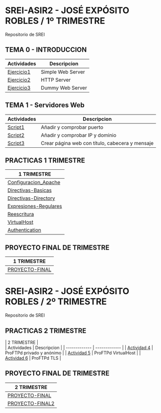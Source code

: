 # SREI-ASIR2 - JOSÉ EXPÓSITO ROBLES / 1º TRIMESTRE
Repositorio de SREI
## TEMA 0 - INTRODUCCION
| Actividades  | Descripcion |
| ------------- | ------------- |
| [Ejercicio1](Ejercicio1/documento.md)  | Simple Web Server  |
|  [Ejercicio2](HTTP-Server/documento.md)  | HTTP Server |
|  [Ejercicio3](Dummy/documento.md)  | Dummy Web Server |


## TEMA 1 - Servidores Web
| Actividades  | Descripcion |
| ------------- | ------------- |
|  [Script1](script1/documento.md)  | Añadir y comprobar puerto  |
|  [Script2](script2/documento.md)  | Añadir y comprobar IP y dominio |
|  [Script3](script3/documento.md)  | Crear página web con título, cabecera y mensaje |


## PRACTICAS 1 TRIMESTRE
| 1 TRIMESTRE  |  
| ------------- |  
| [Configuracion_Apache](Configuracion-Apache/documento.md)  | 
| [Directivas-Basicas](Directivas-basicas/documento.md)  | 
| [Directivas-Directory](Directiva-directory/documento.md)  | 
| [Expresiones-Regulares](expresiones-regulares/documento.md)  | 
| [Reescritura](reescritura/documento.md)  | 
| [VirtualHost](virtualhost/documento.md)  | 
| [Authentication](autentificacion/documento.md)  | 

## PROYECTO FINAL DE TRIMESTRE
| 1 TRIMESTRE  |  
| ------------- | 
| [PROYECTO-FINAL](PROYECTO2/Documento2.md)  | 


# SREI-ASIR2 - JOSÉ EXPÓSITO ROBLES / 2º TRIMESTRE
Repositorio de SREI

## PRACTICAS 2 TRIMESTRE
| 2 TRIMESTRE  |  
| Actividades  | Descripcion |
| ------------- | ------------- |
|  [Actividad 4](Actividad4.md)  | ProFTPd privado y anónimo  |
|  [Actividad 5](Actividad5.md)  |  ProFTPd VirtualHost  |
|  [Actividad 6](Actividad6.md)  | ProFTPd TLS |


## PROYECTO FINAL DE TRIMESTRE
| 2 TRIMESTRE  |  
| ------------- | 
| [PROYECTO-FINAL](PROYECTO-FINAL.md)  | 
| [PROYECTO-FINAL2](PROYECTO-FINAL2.md)  | 


